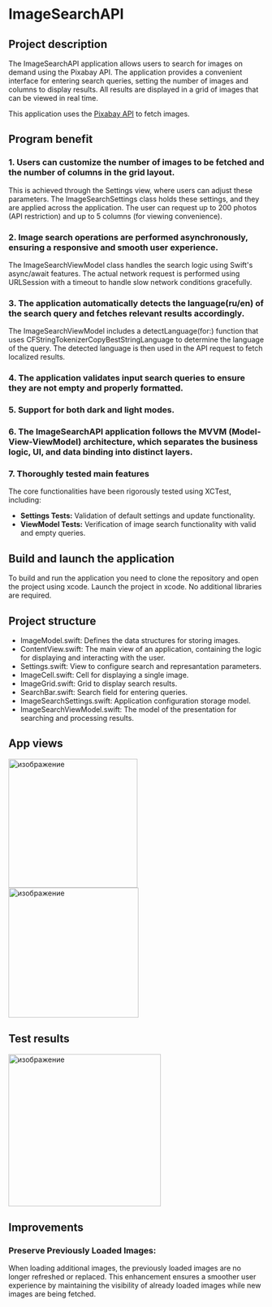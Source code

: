 # ImageSearchAPI
## Project description
The ImageSearchAPI application allows users to search for images on demand using the Pixabay API. The application provides a convenient interface for entering search queries, setting the number of images and columns to display results. All results are displayed in a grid of images that can be viewed in real time.

This application uses the [Pixabay API](https://pixabay.com/api/docs/) to fetch images.

## Program benefit
### 1. Users can customize the number of images to be fetched and the number of columns in the grid layout.

This is achieved through the Settings view, where users can adjust these parameters. The ImageSearchSettings class holds these settings, and they are applied across the application. The user can request up to 200 photos (API restriction) and up to 5 columns (for viewing convenience).

### 2. Image search operations are performed asynchronously, ensuring a responsive and smooth user experience.

The ImageSearchViewModel class handles the search logic using Swift's async/await features. The actual network request is performed using URLSession with a timeout to handle slow network conditions gracefully.

### 3. The application automatically detects the language(ru/en) of the search query and fetches relevant results accordingly.

The ImageSearchViewModel includes a detectLanguage(for:) function that uses CFStringTokenizerCopyBestStringLanguage to determine the language of the query. The detected language is then used in the API request to fetch localized results.

### 4. The application validates input search queries to ensure they are not empty and properly formatted. 

### 5. Support for both dark and light modes.

### 6. The ImageSearchAPI application follows the MVVM (Model-View-ViewModel) architecture, which separates the business logic, UI, and data binding into distinct layers.

### 7. Thoroughly tested main features

The core functionalities have been rigorously tested using XCTest, including:

- **Settings Tests:** Validation of default settings and update functionality.
- **ViewModel Tests:** Verification of image search functionality with valid and empty queries.
   
## Build and launch the application
To build and run the application you need to clone the repository and open the project using xcode. Launch the project in xcode. No additional libraries are required.

## Project structure
- ImageModel.swift: Defines the data structures for storing images.
- ContentView.swift: The main view of an application, containing the logic for displaying and interacting with the user.
- Settings.swift: View to configure search and represantation parameters.
- ImageCell.swift: Cell for displaying a single image.
- ImageGrid.swift: Grid to display search results.
- SearchBar.swift: Search field for entering queries.
- ImageSearchSettings.swift: Application configuration storage model.
- ImageSearchViewModel.swift: The model of the presentation for searching and processing results.

## App views
<img width="254" alt="изображение" src="https://github.com/user-attachments/assets/ba6138df-984d-43e9-aa0a-e024bd425ad5">
<img width="256" alt="изображение" src="https://github.com/user-attachments/assets/6b6b986e-06f3-4a21-b42e-9f6a4784d550">

## Test results
<img width="300" alt="изображение" src="https://github.com/user-attachments/assets/53eb903d-fe5a-4051-9c84-b58e965b686c">

## Improvements
### Preserve Previously Loaded Images: 
When loading additional images, the previously loaded images are no longer refreshed or replaced. This enhancement ensures a smoother user experience by maintaining the visibility of already loaded images while new images are being fetched.



